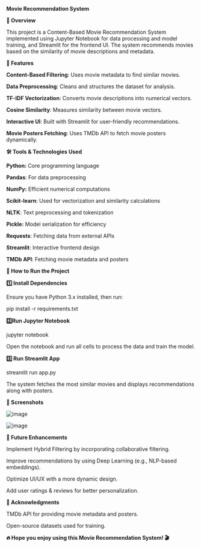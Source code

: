 **Movie Recommendation System**

**📌 Overview**

This project is a Content-Based Movie Recommendation System implemented using Jupyter Notebook for data processing and model training, and Streamlit for the frontend UI. The system recommends movies based on the similarity of movie descriptions and metadata.

**🚀 Features**

**Content-Based Filtering**: Uses movie metadata to find similar movies.

**Data Preprocessing**: Cleans and structures the dataset for analysis.

**TF-IDF Vectorization**: Converts movie descriptions into numerical vectors.

**Cosine Similarity**: Measures similarity between movie vectors.

**Interactive UI**: Built with Streamlit for user-friendly recommendations.

**Movie Posters Fetching**: Uses TMDb API to fetch movie posters dynamically.

**🛠️ Tools & Technologies Used**

**Python:** Core programming language

**Pandas**: For data preprocessing

**NumPy:** Efficient numerical computations

**Scikit-learn**: Used for vectorization and similarity calculations

**NLTK**: Text preprocessing and tokenization

**Pickle:** Model serialization for efficiency

**Requests**: Fetching data from external APIs

**Streamlit**: Interactive frontend design

**TMDb API**: Fetching movie metadata and posters

**🔧 How to Run the Project**

**1️⃣ Install Dependencies**

Ensure you have Python 3.x installed, then run:

pip install -r requirements.txt

**2️⃣Run Jupyter Notebook**

jupyter notebook

Open the notebook and run all cells to process the data and train the model.

**3️⃣ Run Streamlit App**

streamlit run app.py



The system fetches the most similar movies and displays recommendations along with posters.

**📸 Screenshots**

![image](https://github.com/user-attachments/assets/77cc6466-c9c8-4383-ab50-f43c0cad58d5)

![image](https://github.com/user-attachments/assets/c502471b-538f-4cd0-87fe-938fcb1cf080)



**🔗 Future Enhancements**

Implement Hybrid Filtering by incorporating collaborative filtering.

Improve recommendations by using Deep Learning (e.g., NLP-based embeddings).

Optimize UI/UX with a more dynamic design.

Add user ratings & reviews for better personalization.

**🤝 Acknowledgments**

TMDb API for providing movie metadata and posters.

Open-source datasets used for training.

**🔥 Hope you enjoy using this Movie Recommendation System! 🎬**
